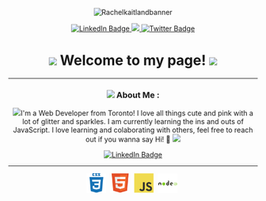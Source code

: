 <div id="header" align="center">
  
![Rachelkaitlandbanner](https://user-images.githubusercontent.com/102691511/169661098-f63520ad-cb3b-4c01-b903-377952e4476c.jpg)


  
  <div id="badges">
  <a href="https://www.linkedin.com/in/rachelkaitland/">
    <img src="https://img.shields.io/badge/LinkedIn-pink?style=for-the-badge&logo=linkedin&logoColor=white" alt="LinkedIn Badge"/>
  </a>
  <a href="https://rachelkaitland.netlify.app/">
    <img src="https://img.shields.io/badge/RachelKaitland-yellow?style=for-the-badge"/>
  </a>
  <a href="https://twitter.com/RachelKaitland">
    <img src="https://img.shields.io/badge/Twitter-9cf?style=for-the-badge&logo=twitter&logoColor=white" alt="Twitter Badge"/>
  </a>
</div>
  
  <h1>
    <img src="https://media.giphy.com/media/xT9IgjNENUaf4ypqBa/giphy.gif" width="50"/>
    Welcome to my page!
  <img src="https://media.giphy.com/media/xT9IgjNENUaf4ypqBa/giphy.gif" width="50"/>
</h1>
  
</div>

<div align="center">
  
  
  



---

###   <img src="https://media.giphy.com/media/rP6Ogaeay6vYzf0TDt/giphy.gif" width="40"/> About Me :

<img src="https://media.giphy.com/media/xT9IgjNENUaf4ypqBa/giphy.gif" width="20"/>I'm a Web Developer from Toronto! I love all things cute and pink with a lot of glitter and sparkles. I am currently learning the ins and outs of JavaScript. I love learning and colaborating with others, feel free to reach out if you wanna say Hi! :white_heart: <img src="https://media.giphy.com/media/xT9IgjNENUaf4ypqBa/giphy.gif" width="20"/>

 <a href="https://www.linkedin.com/in/rachelkaitland/">
    <img src="https://img.shields.io/badge/LinkedIn-pink?style=for-the-badge&logo=linkedin&logoColor=white" alt="LinkedIn Badge"/>
  </a>

--- 


<div>
<!--   <img src="https://github.com/devicons/devicon/blob/master/icons/react/react-original-wordmark.svg" title="React" alt="React" width="40" height="40"/>&nbsp; --><!--   <img src="https://github.com/devicons/devicon/blob/master/icons/mysql/mysql-original-wordmark.svg" title="MySQL"  alt="MySQL" width="40" height="40"/>&nbsp; -->
 
  <img src="https://github.com/devicons/devicon/blob/master/icons/css3/css3-plain-wordmark.svg"  title="CSS3" alt="CSS" width="40" height="40"/>&nbsp;
  <img src="https://github.com/devicons/devicon/blob/master/icons/html5/html5-original.svg" title="HTML5" alt="HTML" width="40" height="40"/>&nbsp;
  <img src="https://github.com/devicons/devicon/blob/master/icons/javascript/javascript-original.svg" title="JavaScript" alt="JavaScript" width="40" height="40"/>&nbsp;
  <img src="https://github.com/devicons/devicon/blob/master/icons/nodejs/nodejs-original-wordmark.svg" title="NodeJS" alt="NodeJS" width="40" height="40"/>&nbsp;
</div>
  
  </div>
  
  
<!-- 
---

### :white_heart: My Stats :

[![GitHub Streak](http://github-readme-streak-stats.herokuapp.com?user=rachelkaitland&theme=dark&background=000000)](https://git.io/streak-stats)

[![Top Langs](https://github-readme-stats.vercel.app/api/top-langs/?username=rachelkaitland&layout=compact&theme=vision-friendly-dark)](https://github.com/anuraghazra/github-readme-stats)
  </div> -->
